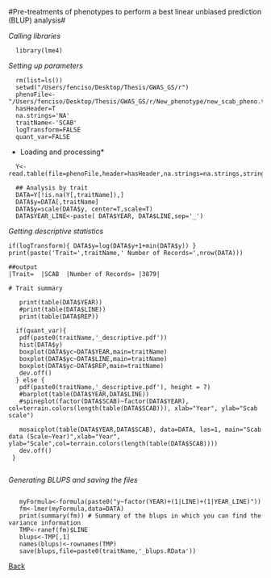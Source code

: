 #Pre-treatments of phenotypes to perform a best linear unbiased prediction (BLUP) analysis#

*Calling libraries*

```{r}
  library(lme4)
```

*Setting up parameters*

```{r}
  rm(list=ls())
  setwd("/Users/fenciso/Desktop/Thesis/GWAS_GS/r")
  phenoFile<-"/Users/fenciso/Desktop/Thesis/GWAS_GS/r/New_phenotype/new_scab_pheno.txt"
  hasHeader=T
  na.strings='NA'
  traitName<-'SCAB'
  logTransform=FALSE
  quant_var=FALSE
```

* Loading and processing*

```{r}
  Y<-read.table(file=phenoFile,header=hasHeader,na.strings=na.strings,stringsAsFactors=F)

  ## Analysis by trait
  DATA=Y[!is.na(Y[,traitName]),]
  DATA$y=DATA[,traitName]
  DATA$y=scale(DATA$y, center=T,scale=T)
  DATA$YEAR_LINE<-paste( DATA$YEAR, DATA$LINE,sep='_')
```

*Getting descriptive statistics*

```{r} 
if(logTransform){ DATA$y=log(DATA$y+1+min(DATA$y)) }
print(paste('Trait=',traitName,' Number of Records=',nrow(DATA)))

##output
|Trait=  |SCAB  |Number of Records= |3879|
```
```{r}
# Trait summary

   print(table(DATA$YEAR))
   #print(table(DATA$LINE))
   print(table(DATA$REP))

  if(quant_var){
   pdf(paste0(traitName,'_descriptive.pdf'))
   hist(DATA$y)
   boxplot(DATA$yc~DATA$YEAR,main=traitName)
   boxplot(DATA$yc~DATA$LINE,main=traitName)
   boxplot(DATA$yc~DATA$REP,main=traitName)
   dev.off()
  } else {
   pdf(paste0(traitName,'_descriptive.pdf'), height = 7)
   #barplot(table(DATA$YEAR,DATA$LINE))
   #spineplot(factor(DATA$SCAB)~factor(DATA$YEAR), col=terrain.colors(length(table(DATA$SCAB))), xlab="Year", ylab="Scab scale")
   
   mosaicplot(table(DATA$YEAR,DATA$SCAB), data=DATA, las=1, main="Scab data (Scale~Year)",xlab="Year", ylab="Scale",col=terrain.colors(length(table(DATA$SCAB))))
   dev.off()
 }
 
 ```

*Generating BLUPS and saving the files*

```{r}
 
   myFormula<-formula(paste0("y~factor(YEAR)+(1|LINE)+(1|YEAR_LINE)"))
   fm<-lmer(myFormula,data=DATA)  
   print(summary(fm)) # Summary of the blups in which you can find the variance information
   TMP<-ranef(fm)$LINE
   blups<-TMP[,1]
   names(blups)<-rownames(TMP)
   save(blups,file=paste0(traitName,'_blups.RData'))
```
[Back](https://github.com/fenciso13/Potato_MSU/)
